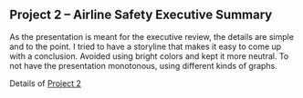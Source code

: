 ## Project 2 – Airline Safety Executive Summary

As the presentation is meant for the executive review, the details are simple and to the point. I tried to have a storyline that makes it easy to come up with a conclusion. Avoided using bright colors and kept it more neutral. To not have the presentation monotonous, using different kinds of graphs.

Details of [Project 2](https://github.com/rohvalder/Project-Portfolio/tree/gh-pages/Project%202)
